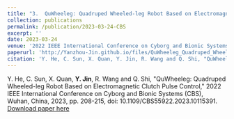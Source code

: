 ```yaml
---
title: "3.  QuWheeleg: Quadruped Wheeled-leg Robot Based on Electromagnetic Clutch Pulse Control"
collection: publications
permalink: /publication/2023-03-24-CBS
excerpt: ''
date: 2023-03-24
venue: '2022 IEEE International Conference on Cyborg and Bionic Systems (CBS)'
paperurl: 'http://Yanzhou-Jin.github.io/files/QuWheeleg_Quadruped_Wheeled-leg_Robot_Based_on_Electromagnetic_Clutch_Pulse_Control.pdf'
citation: 'Y. He, C. Sun, X. Quan, Y. Jin, R. Wang and Q. Shi, "QuWheeleg: Quadruped Wheeled-leg Robot Based on Electromagnetic Clutch Pulse Control," 2022 IEEE International Conference on Cyborg and Bionic Systems (CBS), Wuhan, China, 2023, pp. 208-215, doi: 10.1109/CBS55922.2023.10115391.'
---
```

Y. He, C. Sun, X. Quan, **Y. Jin**, R. Wang and Q. Shi, "QuWheeleg: Quadruped Wheeled-leg Robot Based on Electromagnetic Clutch Pulse Control," 2022 IEEE International Conference on Cyborg and Bionic Systems (CBS), Wuhan, China, 2023, pp. 208-215, doi: 10.1109/CBS55922.2023.10115391.  
[Download paper here](http://Yanzhou-Jin.github.io/files/QuWheeleg_Quadruped_Wheeled-leg_Robot_Based_on_Electromagnetic_Clutch_Pulse_Control.pdf)
